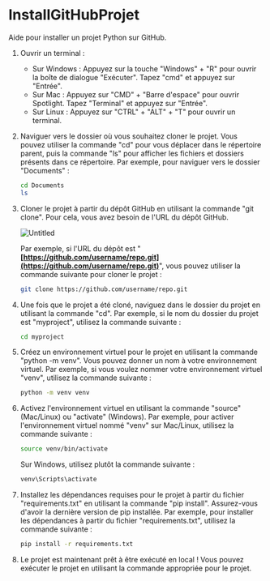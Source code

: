# InstallGitHubProjet
Aide pour installer un projet Python sur GitHub.


1. Ouvrir un terminal :
    - Sur Windows : Appuyez sur la touche "Windows" + "R" pour ouvrir la boîte de dialogue "Exécuter". Tapez "cmd" et appuyez sur "Entrée".
    - Sur Mac : Appuyez sur "CMD" + "Barre d'espace" pour ouvrir Spotlight. Tapez "Terminal" et appuyez sur "Entrée".
    - Sur Linux : Appuyez sur "CTRL" + "ALT" + "T" pour ouvrir un terminal.
    
    
2. Naviguer vers le dossier où vous souhaitez cloner le projet. Vous pouvez utiliser la commande "cd" pour vous déplacer dans le répertoire parent, puis la commande "ls" pour afficher les fichiers et dossiers présents dans ce répertoire. Par exemple, pour naviguer vers le dossier "Documents" :
    
    ```bash
    cd Documents
    ls
    ```
    

3. Cloner le projet à partir du dépôt GitHub en utilisant la commande "git clone". Pour cela, vous avez besoin de l'URL du dépôt GitHub. 
    
    ![Untitled](https://s3-us-west-2.amazonaws.com/secure.notion-static.com/c667191a-c5bb-478b-9267-a34937b26880/Untitled.png)
    
    Par exemple, si l'URL du dépôt est "**[https://github.com/username/repo.git](https://github.com/username/repo.git)**", vous pouvez utiliser la commande suivante pour cloner le projet :
    
    ```bash
    git clone https://github.com/username/repo.git
    ```
    

4. Une fois que le projet a été cloné, naviguez dans le dossier du projet en utilisant la commande "cd". Par exemple, si le nom du dossier du projet est "myproject", utilisez la commande suivante :
    
    ```bash
    cd myproject
    ```
    

5. Créez un environnement virtuel pour le projet en utilisant la commande "python -m venv". Vous pouvez donner un nom à votre environnement virtuel. Par exemple, si vous voulez nommer votre environnement virtuel "venv", utilisez la commande suivante :
    
    ```bash
    python -m venv venv
    ```
    

6. Activez l'environnement virtuel en utilisant la commande "source" (Mac/Linux) ou "activate" (Windows). Par exemple, pour activer l'environnement virtuel nommé "venv" sur Mac/Linux, utilisez la commande suivante :
    
    ```bash
    source venv/bin/activate
    ```
    
    Sur Windows, utilisez plutôt la commande suivante :
    
    ```bash
    venv\Scripts\activate
    ```
    

7. Installez les dépendances requises pour le projet à partir du fichier "requirements.txt" en utilisant la commande "pip install". Assurez-vous d'avoir la dernière version de pip installée. Par exemple, pour installer les dépendances à partir du fichier "requirements.txt", utilisez la commande suivante :
    
    ```bash
    pip install -r requirements.txt
    ```
    

8. Le projet est maintenant prêt à être exécuté en local ! Vous pouvez exécuter le projet en utilisant la commande appropriée pour le projet.




